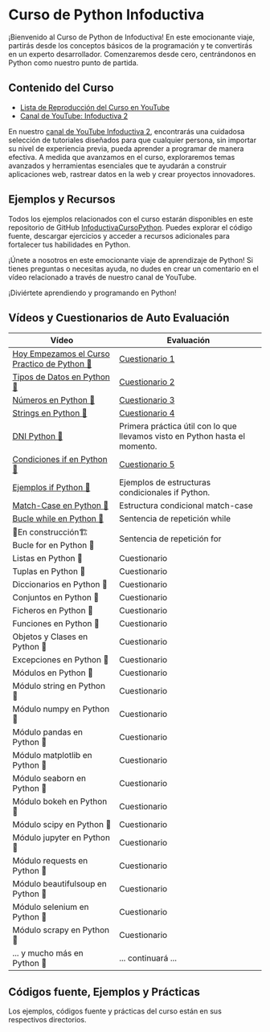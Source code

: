 # Curso de Python Infoductiva
¡Bienvenido al Curso de Python de Infoductiva!
En este emocionante viaje, partirás desde los conceptos básicos de la programación y te convertirás en un experto desarrollador. Comenzaremos desde cero, centrándonos en Python como nuestro punto de partida.

## Contenido del Curso
- [Lista de Reproducción del Curso en YouTube](https://www.youtube.com/playlist?list=PL_yx33PLMxWEKR_3nVKOosNxkdi0zA1pb)
- [Canal de YouTube: Infoductiva 2](https://www.youtube.com/c/INFODUCTIVA2)

En nuestro [canal de YouTube Infoductiva 2](https://www.youtube.com/c/INFODUCTIVA2), encontrarás una cuidadosa selección de tutoriales diseñados para que cualquier persona, sin importar su nivel de experiencia previa, pueda aprender a programar de manera efectiva. A medida que avanzamos en el curso, exploraremos temas avanzados y herramientas esenciales que te ayudarán a construir aplicaciones web, rastrear datos en la web y crear proyectos innovadores.

## Ejemplos y Recursos
Todos los ejemplos relacionados con el curso estarán disponibles en este repositorio de GitHub [InfoductivaCursoPython](https://github.com/PedroRenaut/InfoductivaCursoPython). Puedes explorar el código fuente, descargar ejercicios y acceder a recursos adicionales para fortalecer tus habilidades en Python.

¡Únete a nosotros en este emocionante viaje de aprendizaje de Python!
Si tienes preguntas o necesitas ayuda, no dudes en crear un comentario en el vídeo relacionado a través de nuestro canal de YouTube.

¡Diviértete aprendiendo y programando en Python!

## Vídeos y Cuestionarios de Auto Evaluación
| Vídeo | Evaluación |
| --- | --- |
| [Hoy Empezamos el Curso Practico de Python 🐍](https://youtu.be/FhWzuJs9Qjw) | [Cuestionario 1](https://forms.gle/TwTPPucHssdiQKmH7) |
| [Tipos de Datos en Python 🐍](https://youtu.be/JGa72bnXjnY) | [Cuestionario 2](https://forms.gle/FvYLtn59qL1oFjNi7) |
| [Números en Python 🐍](https://youtu.be/abGW9J9gtsE) | [Cuestionario 3](https://forms.gle/SH4U88EDsHNw1GVa8) |
| [Strings en Python 🐍](https://youtu.be/ZAXkKBHs97s) | [Cuestionario 4](https://forms.gle/rstNSTcQrLS2hHK26) |
| [DNI Python 🐍](https://youtu.be/QocvehgU5qU) | Primera práctica útil con lo que llevamos visto en Python hasta el momento. |
| [Condiciones if en Python 🐍](https://youtu.be/OkHOclEBoQo) | [Cuestionario 5](https://forms.gle/QgHiwVz65cLHAyyt8) |
| [Ejemplos if Python 🐍](https://youtu.be/Ffp2U7NiaxQ) | Ejemplos de estructuras condicionales if Python. |
| [Match-Case en Python 🐍](https://youtu.be/ltNMptHPnyc) | Estructura condicional match-case  |
| [Bucle while en Python 🐍](https://youtu.be/ANpbuERigGU) | Sentencia de repetición while |
| 🚧En construcción🏗️ Bucle for en Python 🐍 | Sentencia de repetición for |
| Listas en Python 🐍 | Cuestionario |
| Tuplas en Python 🐍 | Cuestionario |
| Diccionarios en Python 🐍 | Cuestionario |
| Conjuntos en Python 🐍 | Cuestionario |
| Ficheros en Python 🐍 | Cuestionario |
| Funciones en Python 🐍 | Cuestionario |
| Objetos y Clases en Python 🐍 | Cuestionario |
| Excepciones en Python 🐍 | Cuestionario |
| Módulos en Python 🐍 | Cuestionario |
| Módulo string en Python 🐍 | Cuestionario |
| Módulo numpy en Python 🐍 | Cuestionario |
| Módulo pandas en Python 🐍 | Cuestionario |
| Módulo matplotlib en Python 🐍 | Cuestionario |
| Módulo seaborn en Python 🐍 | Cuestionario |
| Módulo bokeh en Python 🐍 | Cuestionario |
| Módulo scipy en Python 🐍 | Cuestionario |
| Módulo jupyter en Python 🐍 | Cuestionario |
| Módulo requests en Python 🐍 | Cuestionario |
| Módulo beautifulsoup en Python 🐍 | Cuestionario |
| Módulo selenium en Python 🐍 | Cuestionario |
| Módulo scrapy en Python 🐍 | Cuestionario |
| ... y mucho más en Python 🐍 | ... continuará ... |

## Códigos fuente, Ejemplos y Prácticas
Los ejemplos, códigos fuente y prácticas del curso están en sus respectivos directorios.

